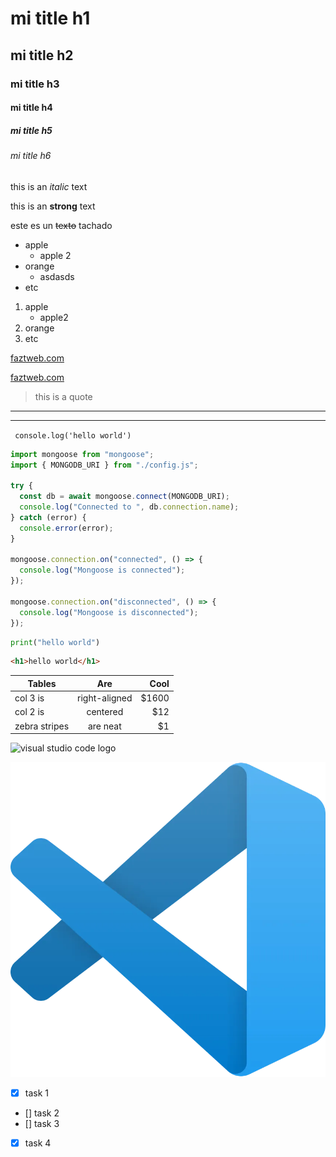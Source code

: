 <!-- Headings -->

# mi title h1
## mi title h2
### mi title h3
#### mi title h4
##### mi title h5
###### mi title h6 

<!-- italic -->
this is an *italic* text

<!-- strong -->
this is an **strong** text

<!-- strikethrough -->
este es un ~~texto~~ tachado

<!-- UL -->
* apple
    * apple 2
* orange
    * asdasds
* etc

1. apple
    * apple2
2. orange
3. etc

[faztweb.com](https://www.faztweb.com)

[faztweb.com](https://www.faztweb.com "Custom title")

> this is a quote
---
___
`
console.log('hello world')`
``` javascript
import mongoose from "mongoose";
import { MONGODB_URI } from "./config.js";

try {
  const db = await mongoose.connect(MONGODB_URI);
  console.log("Connected to ", db.connection.name);
} catch (error) {
  console.error(error);
}

mongoose.connection.on("connected", () => {
  console.log("Mongoose is connected");
});

mongoose.connection.on("disconnected", () => {
  console.log("Mongoose is disconnected");
});
```
```python
print("hello world")
```
```html
<h1>hello world</h1>
```

| Tables       | Are           | Cool  |
|--------------|:-------------:|------:|
| col 3 is     | right-aligned | $1600 |
| col 2 is     | centered      |   $12 |
| zebra stripes| are neat      |    $1 |

![visual studio code logo](https://imgs.search.brave.com/oQDgpm8Dje9aowjkeRCoBBFZCx64xhHivZF6pUgRZ6c/rs:fit:860:0:0:0/g:ce/aHR0cHM6Ly91c2Vy/LWltYWdlcy5naXRo/dWJ1c2VyY29udGVu/dC5jb20vNjc0NjIx/LzcxMTg3ODAxLTE0/ZTYwYTgwLTIyODAt/MTFlYS05NGM5LWU1/NjU3NmY3NmJhZi5w/bmc)

![visual studio code logo](vscode.png "vscode logo")

<!--- GITHUB MARKDOWN --->
* [x] task 1
* [] task 2
* [] task 3
* [x] task 4
